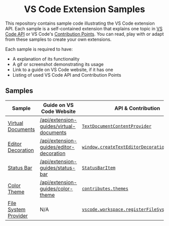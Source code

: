 <h1 align="center">
VS Code Extension Samples
</h1>

This repository contains sample code illustrating the VS Code extension API. Each sample is a self-contained extension that explains one topic in [VS Code API](https://code.visualstudio.com/docs/extensionAPI/vscode-api) or VS Code's [Contribution Points](https://code.visualstudio.com/docs/extensionAPI/extension-points). You can read, play with or adapt from these samples to create your own extensions.

Each sample is required to have:
- A explanation of its functionality
- A gif or screenshot demonstrating its usage
- Link to a guide on VS Code website, if it has one
- Listing of used VS Code API and Contribution Points

## Samples

| Sample | Guide on VS Code Website | API & Contribution |
| ------ | ----- | --- |
| [Virtual Documents](/contentprovider-sample/README.md) | [/api/extension-guides/virtual-documents](https://vscode-ext-docs.azurewebsites.net/api/extension-guides/virtual-documents) | [`TextDocumentContentProvider`](https://code.visualstudio.com/docs/extensionAPI/vscode-api#TextDocumentContentProvider)|
| [Editor Decoration](/decorator-sample/README.md) | [/api/extension-guides/editor-decoration](https://vscode-ext-docs.azurewebsites.net/api/extension-guides/editor-decoration) | [`window.createTextEditorDecorationType`](https://code.visualstudio.com/docs/extensionAPI/vscode-api#window.createTextEditorDecorationType) |
| [Status Bar](/statusbar-sample/README.md) | [/api/extension-guides/status-bar](https://vscode-ext-docs.azurewebsites.net/api/extension-guides/status-bar) | [`StatusBarItem`](https://code.visualstudio.com/docs/extensionAPI/vscode-api#StatusBarItem) |
| [Color Theme](/theme-sample/README.md) | [/api/extension-guides/color-theme](https://vscode-ext-docs.azurewebsites.net/api/extension-guides/color-theme) | [`contributes.themes`](https://code.visualstudio.com/docs/extensionAPI/extension-points#_contributesthemes) |
| [File System Provider](/fsprovider-sample/README.md) | N/A | [`vscode.workspace.registerFileSystemProvider`](https://code.visualstudio.com/docs/extensionAPI/vscode-api#workspace.registerFileSystemProvider) |